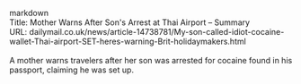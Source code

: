 markdown<br>Title: Mother Warns After Son's Arrest at Thai Airport – Summary<br>URL: dailymail.co.uk/news/article-14738781/My-son-called-idiot-cocaine-wallet-Thai-airport-SET-heres-warning-Brit-holidaymakers.html<br><br>A mother warns travelers after her son was arrested for cocaine found in his passport, claiming he was set up.